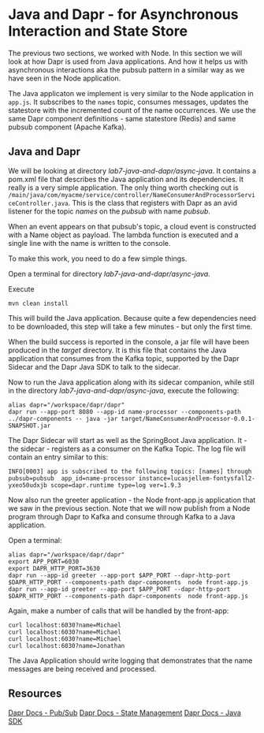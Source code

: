 # Java and Dapr - for Asynchronous Interaction and State Store 

The previous two sections, we worked with Node. In this section we will look at how Dapr is used from Java applications. And how it helps us with asynchronous interactions aka the pubsub pattern in a similar way as we have seen in the Node application. 

The Java applicaton we implement is very similar to the Node application in `app.js`. It subscribes to the `names` topic, consumes messages, updates the statestore with the incremented count of the name occurrences. We use the same Dapr component definitions - same statestore (Redis) and same pubsub component (Apache Kafka). 

## Java and Dapr

We will be looking at directory *lab7-java-and-dapr/async-java*. It contains a pom.xml file that describes the Java application and its dependencies. It really is a very simple application. The only thing worth checking out is `/main/java/com/myacme/service/controller/NameConsumerAndProcessorServiceController.java`. This is the class that registers with Dapr as an avid listener for the topic *names* on the *pubsub* with name *pubsub*.

When an event appears on that pubsub's topic, a cloud event is constructed with a Name object as payload. The lambda function is executed and a single line with the name is written to the console.

To make this work, you need to do a few simple things.

Open a terminal for directory *lab7-java-and-dapr/async-java*.

Execute 

```
mvn clean install
```

This will build the Java application. Because quite a few dependencies need to be downloaded, this step will take a few minutes - but only the first time.

When the build success is reported in the console, a jar file will have been produced in the *target*  directory. It is this file that contains the Java application that consumes from the Kafka topic, supported by the Dapr Sidecar and the Dapr Java SDK to talk to the sidecar.

Now to run the Java application along with its sidecar companion, while still in the directory *lab7-java-and-dapr/async-java*, execute the following:

```
alias dapr="/workspace/dapr/dapr"
dapr run --app-port 8080 --app-id name-processor --components-path ../dapr-components -- java -jar target/NameConsumerAndProcessor-0.0.1-SNAPSHOT.jar
```

The Dapr Sidecar will start as well as the SpringBoot Java application. It - the sidecar - registers as a consumer on the Kafka Topic. The log file will contain an entry similar to this:

```
INFO[0003] app is subscribed to the following topics: [names] through pubsub=pubsub  app_id=name-processor instance=lucasjellem-fontysfall2-yxeo50udxjb scope=dapr.runtime type=log ver=1.9.3
```

Now also run the greeter application - the Node front-app.js application that we saw in the previous section. Note that we will now publish from a Node program through Dapr to Kafka and consume through Kafka to a Java application. 

Open a terminal:
```
alias dapr="/workspace/dapr/dapr"
export APP_PORT=6030
export DAPR_HTTP_PORT=3630
dapr run --app-id greeter --app-port $APP_PORT --dapr-http-port $DAPR_HTTP_PORT --components-path dapr-components  node front-app.js 
dapr run --app-id greeter --app-port $APP_PORT --dapr-http-port $DAPR_HTTP_PORT --components-path dapr-components  node front-app.js 
``` 

Again, make a number of calls that will be handled by the front-app:
```
curl localhost:6030?name=Michael
curl localhost:6030?name=Michael
curl localhost:6030?name=Michael
curl localhost:6030?name=Jonathan
```

The Java Application should write logging that demonstrates that the name messages are being received and processed.


## Resources

[Dapr Docs - Pub/Sub](https://docs.dapr.io/developing-applications/building-blocks/pubsub/pubsub-overview/)
[Dapr Docs - State Management](https://docs.dapr.io/developing-applications/building-blocks/state-management/state-management-overview/)
[Dapr Docs - Java SDK](https://docs.dapr.io/developing-applications/sdks/java/)


